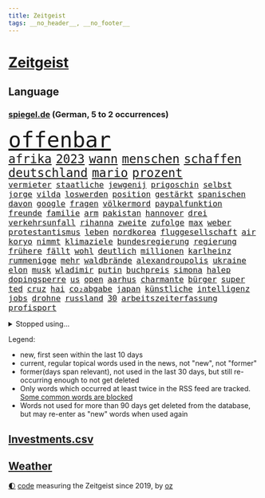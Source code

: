 ```yaml
---
title: Zeitgeist
tags: __no_header__, __no_footer__
---
```


# [Zeitgeist](https://oliz.io/zeitgeist/)

## Language

<h3><a href="https://www.spiegel.de" target="_blank">spiegel.de</a> (German, 5 to 2 occurrences)</h3>
<p style="font-family:monospace">
<span style="font-size:32pt"><a href="news_links.html#offenbar" class="current">offenbar</a></span>
<br>
<span style="font-size:18pt"><a href="news_links.html#afrika" class="current">afrika</a></span>
<span style="font-size:18pt"><a href="news_links.html#2023" class="current">2023</a></span>
<span style="font-size:18pt"><a href="news_links.html#wann" class="current">wann</a></span>
<span style="font-size:18pt"><a href="news_links.html#menschen" class="current">menschen</a></span>
<span style="font-size:18pt"><a href="news_links.html#schaffen" class="current">schaffen</a></span>
<span style="font-size:18pt"><a href="news_links.html#deutschland" class="current">deutschland</a></span>
<span style="font-size:18pt"><a href="news_links.html#mario" class="current">mario</a></span>
<span style="font-size:18pt"><a href="news_links.html#prozent" class="current">prozent</a></span>
<br>
<span style="font-size:12pt"><a href="news_links.html#vermieter" class="current">vermieter</a></span>
<span style="font-size:12pt"><a href="news_links.html#staatliche" class="current">staatliche</a></span>
<span style="font-size:12pt"><a href="news_links.html#jewgenij" class="current">jewgenij</a></span>
<span style="font-size:12pt"><a href="news_links.html#prigoschin" class="current">prigoschin</a></span>
<span style="font-size:12pt"><a href="news_links.html#selbst" class="current">selbst</a></span>
<span style="font-size:12pt"><a href="news_links.html#jorge" class="new">jorge</a></span>
<span style="font-size:12pt"><a href="news_links.html#vilda" class="new">vilda</a></span>
<span style="font-size:12pt"><a href="news_links.html#loswerden" class="current">loswerden</a></span>
<span style="font-size:12pt"><a href="news_links.html#position" class="current">position</a></span>
<span style="font-size:12pt"><a href="news_links.html#gestärkt" class="current">gestärkt</a></span>
<span style="font-size:12pt"><a href="news_links.html#spanischen" class="current">spanischen</a></span>
<span style="font-size:12pt"><a href="news_links.html#davon" class="current">davon</a></span>
<span style="font-size:12pt"><a href="news_links.html#google" class="current">google</a></span>
<span style="font-size:12pt"><a href="news_links.html#fragen" class="current">fragen</a></span>
<span style="font-size:12pt"><a href="news_links.html#völkermord" class="current">völkermord</a></span>
<span style="font-size:12pt"><a href="news_links.html#paypalfunktion" class="new">paypalfunktion</a></span>
<span style="font-size:12pt"><a href="news_links.html#freunde" class="current">freunde</a></span>
<span style="font-size:12pt"><a href="news_links.html#familie" class="current">familie</a></span>
<span style="font-size:12pt"><a href="news_links.html#arm" class="current">arm</a></span>
<span style="font-size:12pt"><a href="news_links.html#pakistan" class="current">pakistan</a></span>
<span style="font-size:12pt"><a href="news_links.html#hannover" class="current">hannover</a></span>
<span style="font-size:12pt"><a href="news_links.html#drei" class="current">drei</a></span>
<span style="font-size:12pt"><a href="news_links.html#verkehrsunfall" class="current">verkehrsunfall</a></span>
<span style="font-size:12pt"><a href="news_links.html#rihanna" class="new">rihanna</a></span>
<span style="font-size:12pt"><a href="news_links.html#zweite" class="current">zweite</a></span>
<span style="font-size:12pt"><a href="news_links.html#zufolge" class="current">zufolge</a></span>
<span style="font-size:12pt"><a href="news_links.html#max" class="current">max</a></span>
<span style="font-size:12pt"><a href="news_links.html#weber" class="current">weber</a></span>
<span style="font-size:12pt"><a href="news_links.html#protestantismus" class="new">protestantismus</a></span>
<span style="font-size:12pt"><a href="news_links.html#leben" class="current">leben</a></span>
<span style="font-size:12pt"><a href="news_links.html#nordkorea" class="current">nordkorea</a></span>
<span style="font-size:12pt"><a href="news_links.html#fluggesellschaft" class="current">fluggesellschaft</a></span>
<span style="font-size:12pt"><a href="news_links.html#air" class="current">air</a></span>
<span style="font-size:12pt"><a href="news_links.html#koryo" class="new">koryo</a></span>
<span style="font-size:12pt"><a href="news_links.html#nimmt" class="current">nimmt</a></span>
<span style="font-size:12pt"><a href="news_links.html#klimaziele" class="current">klimaziele</a></span>
<span style="font-size:12pt"><a href="news_links.html#bundesregierung" class="current">bundesregierung</a></span>
<span style="font-size:12pt"><a href="news_links.html#regierung" class="current">regierung</a></span>
<span style="font-size:12pt"><a href="news_links.html#frühere" class="current">frühere</a></span>
<span style="font-size:12pt"><a href="news_links.html#fällt" class="current">fällt</a></span>
<span style="font-size:12pt"><a href="news_links.html#wohl" class="current">wohl</a></span>
<span style="font-size:12pt"><a href="news_links.html#deutlich" class="current">deutlich</a></span>
<span style="font-size:12pt"><a href="news_links.html#millionen" class="current">millionen</a></span>
<span style="font-size:12pt"><a href="news_links.html#karlheinz" class="current">karlheinz</a></span>
<span style="font-size:12pt"><a href="news_links.html#rummenigge" class="current">rummenigge</a></span>
<span style="font-size:12pt"><a href="news_links.html#mehr" class="current">mehr</a></span>
<span style="font-size:12pt"><a href="news_links.html#waldbrände" class="current">waldbrände</a></span>
<span style="font-size:12pt"><a href="news_links.html#alexandroupolis" class="new">alexandroupolis</a></span>
<span style="font-size:12pt"><a href="news_links.html#ukraine" class="current">ukraine</a></span>
<span style="font-size:12pt"><a href="news_links.html#elon" class="current">elon</a></span>
<span style="font-size:12pt"><a href="news_links.html#musk" class="current">musk</a></span>
<span style="font-size:12pt"><a href="news_links.html#wladimir" class="current">wladimir</a></span>
<span style="font-size:12pt"><a href="news_links.html#putin" class="current">putin</a></span>
<span style="font-size:12pt"><a href="news_links.html#buchpreis" class="new">buchpreis</a></span>
<span style="font-size:12pt"><a href="news_links.html#simona" class="new">simona</a></span>
<span style="font-size:12pt"><a href="news_links.html#halep" class="new">halep</a></span>
<span style="font-size:12pt"><a href="news_links.html#dopingsperre" class="new">dopingsperre</a></span>
<span style="font-size:12pt"><a href="news_links.html#us" class="current">us</a></span>
<span style="font-size:12pt"><a href="news_links.html#open" class="current">open</a></span>
<span style="font-size:12pt"><a href="news_links.html#aarhus" class="current">aarhus</a></span>
<span style="font-size:12pt"><a href="news_links.html#charmante" class="new">charmante</a></span>
<span style="font-size:12pt"><a href="news_links.html#bürger" class="current">bürger</a></span>
<span style="font-size:12pt"><a href="news_links.html#super" class="current">super</a></span>
<span style="font-size:12pt"><a href="news_links.html#ted" class="current">ted</a></span>
<span style="font-size:12pt"><a href="news_links.html#cruz" class="current">cruz</a></span>
<span style="font-size:12pt"><a href="news_links.html#hai" class="new">hai</a></span>
<span style="font-size:12pt"><a href="news_links.html#co₂abgabe" class="new">co₂abgabe</a></span>
<span style="font-size:12pt"><a href="news_links.html#japan" class="current">japan</a></span>
<span style="font-size:12pt"><a href="news_links.html#künstliche" class="current">künstliche</a></span>
<span style="font-size:12pt"><a href="news_links.html#intelligenz" class="current">intelligenz</a></span>
<span style="font-size:12pt"><a href="news_links.html#jobs" class="current">jobs</a></span>
<span style="font-size:12pt"><a href="news_links.html#drohne" class="current">drohne</a></span>
<span style="font-size:12pt"><a href="news_links.html#russland" class="current">russland</a></span>
<span style="font-size:12pt"><a href="news_links.html#30" class="current">30</a></span>
<span style="font-size:12pt"><a href="news_links.html#arbeitszeiterfassung" class="new">arbeitszeiterfassung</a></span>
<span style="font-size:12pt"><a href="news_links.html#profisport" class="new">profisport</a></span>
</p>
<details>
<summary>Stopped using...</summary>
<p class="former" style="font-size:12pt">
erfahrung(1035) historiker(1035) schatten(1034) hervor(1033) mitunter(1033) prüfung(1033) wünschen(1033) überwinden(1033) erdoğan(1032) fort(1032) freien(1032) geholfen(1032) registriert(1032) schlag(1032) aufgefordert(1031) coronakrise(1031) einzelne(1031) rasant(1031) wirtschaftsminister(1031) ard(1030) einwohner(1030) flüge(1030) gründer(1030) heftig(1030) humanitäre(1030) schwangerschaft(1030) sicherheitskräfte(1030) steuer(1030) usregierung(1030) überlebte(1030) altes(1029) hieß(1029) investoren(1029) kliniken(1029) recep(1029) tayyip(1029) verurteilte(1029) abstimmen(1028) bestellt(1028) diesel(1028) erteilt(1028) scheinen(1028) serie(1028) solidarität(1028) verschieben(1028) zuschauer(1028) armut(1027) bundesländer(1027) deutlichen(1027) fließt(1027) freiburg(1027) protestiert(1027) streitkräfte(1027) taylor(1027) wofür(1027) arsenal(1026) berichte(1026) csu(1026) geboten(1026) geheimnis(1026) kapitän(1026) landtag(1026) trainieren(1026) vermutet(1026) bundesländern(1025) ersetzen(1025) geeinigt(1025) is(1025) johnson(1025) kontrollieren(1025) künftige(1025) mediziner(1025) passen(1025) angeblichen(1024) entscheidend(1024) getrennt(1024) belgien(1023) minderheit(1023) umsatz(1023) abgehört(1022) beschwerden(1022) kaputt(1022) schiedsrichter(1022) strengere(1022) verändern(1022) widerspruch(1022) hintergründe(1021) i(1021) kleines(1021) heil(1020) hubertus(1020) zusammenhang(1020) fragt(1019) menschenleben(1019) triumph(1019) erfunden(1018) punkten(1018) störung(1018) tatverdächtigen(1018) davor(1017) meist(1017) porsche(1016) schritte(1016) tragödie(1016) brite(1015) hielten(1015) mercedes(1015) präsidentin(1015) pünktlich(1015) schwierige(1015) stadion(1015) haushalte(1013) drittel(1012) kommende(1012) provokation(1012) auftrag(1011) handel(1011) wunder(1011) genauso(1008) gold(1008) regelung(1008) samstagmorgen(1008) vorgegangen(1008) pfund(1007) steffen(1006) top(1006) entschuldigung(1004) monats(1004) syrer(1002) eigenes(1000) unzufrieden(1000) bundesverfassungsgericht(999) ministerien(999) landet(998) schock(996) kassieren(993) abhängig(992) staatlichen(990) aufgabe(989) afrikas(988) georg(988) gerieten(986) annäherung(984) grüner(978) konzert(977) ära(977) sammeln(974) marine(969) cdu/csu(966) einfache(962) coronaimpfung(957) leiter(949) wetterdienst(941) cent(926) langjährige(921) anfeindungen(901) zusammenbruch(892) demnächst(888) autobahnen(886) lahm(865) angebote(849) 250(843) interessen(834) volk(773) mächtigen(746) sichtbar(744) gremium(735) beeinträchtigt(723) erhofft(716) energiepreise(708) funktionen(705) zeitungsbericht(701) harris(698) hoffenheim(698) illegaler(697) universität(696) preiserhöhungen(694) 73(691) erreichte(684) nfl(677) vorfeld(677) einigt(669) rauswurf(665) demo(664) fachkräfte(664) siebten(663) station(663) abschreckung(661) bettina(661) gewachsen(650) verständigt(650) verteidiger(643) größtem(642) 41(641) härte(633) stadtteil(633) tödlichem(629) kürzer(627) pech(620) schienen(620) historischer(614) diskussionen(610) angekündigte(605) zustimmung(598) pink(597) oligarchen(595) 87(592) bat(583) genehmigt(581) inhalte(575) spielern(563) pekings(556) vergleichsweise(552) bürgerkrieg(550) fremd(549) fehlverhalten(546) klingen(544) einheiten(543) flughäfen(536) geplanter(529) vereinigung(528) jennifer(523) 19jährige(521) nukleare(511) töchter(508) profitierte(507) söhne(505) zugegeben(499) patrick(498) günstige(493) messerattacke(491) koch(490) hochrangige(489) natobeitritt(485) ausstieg(480) packenden(476) schwarzes(475) weichen(475) schwerverletzte(474) humor(473) diplomat(471) vermisster(464) versöhnung(458) gäbe(457) export(453) verhängnis(453) trocken(452) dinner(445) lustig(445) prinzessin(443) konzerte(442) zunahme(442) erleichtert(441) sinne(441) besitzt(440) konkurrenten(433) tierschützer(427) umwelthilfe(427) bedarf(426) irgendwann(424) empfehlungen(423) galten(421) inmitten(418) neuseelands(414) prompt(411) standards(410) valley(409) risiken(408) attraktiver(407) geste(402) einleiten(395) versorgen(395) braun(394) bundeskartellamt(394) kontroversen(393) usrepublikaner(388) verbrauch(387) berlinneukölln(386) starkwatzinger(384) solches(383) fpö(381) verstanden(379) ähnlichen(378) freispruch(376) aussteigen(375) subventionen(373) nachhaltigkeit(370) diana(365) bildband(363) vereinbarten(361) bürgergeld(360) disney(358) spitzen(357) 63(351) strenge(348) schickte(344) marken(343) herunter(342) anfangs(341) verstöße(340) missverständnis(338) töne(337) biografie(336) nackt(335) verbündeter(330) finnen(329) freigegeben(329) zutritt(329) kontroverse(326) gratis(325) fortschritt(324) gewaltsam(323) salihamidžić(322) beton(321) finanzministerium(319) rückblick(316) vaters(314) astronauten(313) scheinbar(313) vereinbarung(312) verstorbene(311) einsamkeit(307) irland(307) erzeugerpreise(303) gerecht(303) vizepräsidentin(300) lakers(299) härtesten(296) verhelfen(295) bnd(294) großeinsatz(294) kommissar(294) forschung(290) cyberangriff(281) absolviert(280) taucher(280) beworfen(277) erreichbar(276) steuert(276) autorinnen(275) gestohlenen(274) umfassende(274) zulassen(274) verehrt(273) beantragen(271) eric(271) beratung(269) feuerte(266) metall(265) one(264) transportiert(264) überragt(261) wirtschaftliche(260) trotzen(256) renner(254) finanzaufsicht(253) 14jähriger(252) abbauen(252) benedikt(251) wegfallen(248) amtsgericht(247) überzeugen(247) 56(246) euphorie(245) angriffskrieges(244) bafin(242) technologien(242) gipfeltreffen(240) nachschub(240) vorverkauf(238) darm(237) kleinsten(237) check(235) gelsenkirchen(234) größeren(234) parkplatz(233) erwähnt(232) muster(232) trauern(232) besitzen(230) kulturkampf(229) wiener(229) hürde(227) exportieren(226) streitigkeiten(226) udo(226) einwanderer(225) mühsam(224) renommierte(224) leblos(222) pionier(222) handelspartner(221) avatar(219) evg(219) unglaublich(219) salat(218) verkehrspolitik(218) gegründet(217) heimische(216) überflüssig(215) viertagewoche(214) satellitenbild(213) thailands(213) verbote(213) redaktion(212) verdreifacht(212) vorstand(212) umstrittener(211) hinkt(210) vorfälle(210) zufällig(210) hoffentlich(209) reederei(209) guardian(207) meiste(207) halbinsel(206) staatsgebiet(206) dieb(205) oldtimer(205) einträge(203) batic(202) bibel(202) botschafterin(202) komplizierten(202) leitmayr(202) temperatur(202) 69(201) eiltempo(201) meditation(200) flugverkehr(198) gedenken(197) jason(196) veröffentlichten(194) event(193) heiligen(193) freier(192) abnehmen(191) rivale(190) aufgearbeitet(189) büßen(189) springer(189) verdächtigt(189) schritten(188) verwenden(188) aufklären(187) abheben(186) gleiche(186) steigert(186) bergab(185) office(185) bohlen(184) aufbruch(183) bremst(183) läufer(182) theoretisch(182) wiederzufinden(182) vernetzt(181) gegenstand(180) gesetzlichen(180) kennzeichnung(180) akt(178) kläger(178) nötigung(178) sätze(178) achtsamkeit(177) dfl(177) auszeit(176) schweres(176) beantwortet(175) bundesweiten(175) partnern(175) thorsten(175) hasan(174) selfie(174) vorwurfs(174) ambitionen(173) brokstedt(173) dienen(173) köpfe(173) ibrahim(172) tarifverhandlungen(172) wagnersöldnern(171) delikte(167) wölfe(166) anpassen(165) elch(165) nordwesten(165) trier(165) lieferte(164) willkür(164) petersen(163) 1998(162) amtskollege(162) ausgewiesen(161) diesjährigen(160) fraglich(160) stärkt(160) bewertung(158) detail(157) posse(157) abschiebung(156) felder(156) hundekot(156) on(156) buchstaben(155) parade(155) ham(154) verlegen(154) arbeitskampf(153) berlinmitte(153) kehren(153) ss(153) territorium(151) zoos(151) ehrgeizige(150) notwehr(150) passend(150) meeresspiegel(149) atomwaffen(148) wänden(148) elite(147) laune(147) scheibe(146) worklifebalance(146) ankommen(145) derer(145) wang(145) yi(145) begeben(144) flutkatastrophe(144) handelte(144) ostdeutschen(144) festland(143) königsetappe(143) römisches(143) kardashian(142) ulrike(141) optionen(140) qualifying(140) vermissen(139) menschenrechtsorganisation(138) griechische(137) hof(137) mecklenburgvorpommerns(137) erholen(136) jesse(136) hausbesitzer(135) therapiesitzung(135) umsetzen(135) aufwendige(134) bezieht(134) 900(133) goldschatz(133) smart(133) vereinte(133) dna(132) gekonnt(132) hauptrolle(132) radsport(132) bestehende(131) erschaffen(131) erzbischof(131) wettrennen(131) 800000(130) parlamentarische(130) angelegenheit(129) herausgabe(129) eingeklemmt(128) portal(128) rohstoff(128) kartellamt(127) niederländischer(127) sackgasse(127) sprengungen(127) honduras(126) geflüchtet(125) säen(125) arbeitskräfte(124) hakenkreuze(124) marseille(124) nordrheinwestfälischen(124) exparteichef(123) riskieren(123) großvater(122) heutige(122) torjägerin(122) überflutungen(122) behindern(121) mails(121) gedulden(120) robin(120) bundestags(119) lebensgefährliche(118) nils(118) brachten(117) getrennte(116) lebenden(116) moore(116) heißem(114) umsetzbar(114) ausbilder(113) beziehen(113) fallengelassen(113) produkt(113) vertagt(113) inneren(112) abzuschaffen(111) chinapolitik(111) kleinflugzeug(111) filmte(110) stadtplaner(110) verlesen(110) eilantrag(109) empfinden(109) prozessen(109) vorausgesetzt(108) senden(107) erdogan(106) gendersprache(106) kontern(106) mittendrin(105) prekären(105) spielten(105) hannah(104) hoeneß(104) reue(104) konrad(103) münchens(102) reisepass(101) tanken(101) erwartete(100) kennedy(100) bürgerkriegs(99) justizministerium(98) turin(98) schamlos(97) dnatest(96) ausgehen(95) erdbeeren(95) karamursa(95) bauwerk(94) läuferin(94) straßenverkehr(94) zuneigung(94) 180(93) früchte(93) horror(93) rad(93) christie(92) court(92) großrazzia(92) kiunternehmen(92) medikament(92) abi(91) vorsorglich(91) abgeschlossene(90) girl(90) innovation(90) mischen(90) sony(90) tvansprache(90) uboot(90) löwe(89) meistverkauften(89) zelebrieren(89) betrügerbande(88) bewahrt(88) meilenstein(88) mühe(88) forces(87) formuliert(87) gebucht(87) rapid(87) schufascore(87) support(87) ausgang(86) bestandteil(86) bestzeit(86) erlangen(86) erläutert(86) h(86) radikalisierung(86) spektakulär(86) uli(86) umkrempeln(86) vorletzten(86) bandenmitglieder(85) diebstahl(85) ding(85) kühler(85) serien(85) sudanesischen(85) disput(84) gänswein(84) polizeiinspekteur(84) privatsekretär(84) spielabbruch(84) that(84) xvi(84) islamistischer(83) kinofilm(83) prozesstag(83) zehntel(83) zoll(83) call(82) duty(82) etablierten(82) feministinnen(82) herzustellen(82) lehrt(82) passendes(82) rice(82) skeptiker(82) stöhnen(82) wahrnehmen(82) weltruhm(82) 83(81) ada(81) einschüchtern(81) eliten(81) falschparker(81) heilige(81) market(81) meistgesuchten(81) schirach(81) tegernsee(81) überschwemmen(81) überspringen(81) ausrücken(80) germain(80) großvaters(80) hamm(80) heimtückischen(80) mägen(80) rekordsumme(80) spohr(80) versprecher(80) fahrradfahrer(79) massenprotesten(79) saint(79) vilnius(79) 260(78) fiebertraum(78) herum(78) judith(78) menschengruppe(78) scheinheilige(78) triumphieren(78) wählern(78) zurückfallen(78) 21jährigen(77) byd(77) gegenschlag(77) landesarbeitsgericht(77) radprofis(77) sabotageverdacht(77) scharfer(77) vollkommen(77) filmbranche(76) gosens(76) landtagswahlen(76) meistertrainer(76) packendes(76) verrücktes(76) anhieb(75) imam(75) polnisches(75) rückeroberung(75) sommers(75) tragik(75) filmstudios(74) ios(74) sheffield(74) störten(74) 70jährige(73) abgelichtet(73) arbeitsministerium(73) frankfurts(73) gesellschaftlichen(73) militäranalyst(73) spaziergänger(73) strömten(73) zeitfahren(73) absurd(72) meisterfeier(72) mls(72) traditionen(72) zwischendurch(72) bundeshaushalt(71) gerichtsverhandlung(71) gestritten(71) minimieren(71) schiefgehen(71) sparkassen(71) gewollt(70) heilen(70) heinzchristian(70) mangelware(70) vice(70) anfrage(69) chaotischen(69) gründerin(69) plate(69) taktik(69) thyssenkrupp(69) umfassender(69) absichtlichen(68) akteure(68) alben(68) befassen(68) bekennt(68) marktanteil(68) mitregieren(68) passwort(68) verlockend(68) einstufung(67) erinnerten(67) ethnischen(67) laute(67) light(67) rezeptfreie(67) vielfachen(67) sonderbeauftragten(66) stopfen(66) swift(66) umweltverschmutzung(66) dämpft(65) frederik(65) gerichtssaal(65) gesang(65) gunst(65) lifestyle(65) steigender(65) umgebaut(65) establishment(64) mangelnder(64) sechzigerjahren(64) verweigerung(64) à(64) activision(63) blizzard(63) kissinger(63) leeds(63) leonie(63) wahlwiederholung(63) beckenbauer(62) cool(62) einzusetzen(62) gerücht(62) imageschaden(62) jugendorganisationen(62) staatsfernsehen(62) vorletzte(62) wahrscheinlicher(62) allgegenwärtig(61) bafög(61) ballermann(61) lachen(61) lustige(61) richtlinie(61) soldatinnen(61) staatsanwälte(61) streaming(61) dramatik(60) gegenmittel(60) herkunft(60) interessenkonflikten(60) plön(60) reagan(60) ronald(60) saudische(60) shell(60) ungestüm(60) versorgungskrise(60) drastische(59) krimbrücke(59) spargelernte(59) südlich(59) verpackungsmüll(59) zugänglichen(59) exkollegen(58) getreidedeal(58) heat(58) kalkuliert(58) matteo(58) münchentatort(58) schröders(58) grenzübertritt(57) kassenärztlichen(57) unausgegoren(57) verunglimpft(57) hakte(56) leichtigkeit(56) mysteriöse(56) narben(56) 2006(55) dürr(55) gesamtsieg(55) heimischer(55) schub(55) blockierte(54) bundesministerien(54) erfundene(54) schießerei(54) sozialhilfeempfänger(54) tennisolympiasieger(54) verstrickungen(54) jedermann(53) playoffaus(53) 77(52) bestimmtes(52) brilliert(52) erlangte(52) ghazi(52) inferno(52) römer(52) tonnenweise(52) aufgetreten(51) deutschsprachige(51) hausfrauen(51) abenteuer(50) atombombe(50) kette(50) privater(50) rabattschlacht(50) ressorts(50) unionsfraktionsmanager(50) vorsitzender(50) zulasten(50) 78(49) gelaufen(49) preist(49) schwan(49) abgeschoben(48) erklimmen(48) geburtstagsgesellschaft(48) tribüne(48) zwanzig(48) kiboom(47) missstände(47) mondlandung(47) sanieren(47) studios(47) unmögliche(47) untersuchungskommission(47) urteile(47) überprüft(47) coronaapp(46) dfbpokalfinale(46) farke(46) fernwärme(46) kapazität(46) konzerten(46) lebensunterhalt(46) papstes(46) wirtschaftsforscher(46) überresten(46) eroberte(45) freizügigkeit(45) geringerer(45) hüften(45) jelena(45) schwerin(45) auswärtigen(44) dunkelziffer(44) fünfmal(44) romane(44) sätzen(44) cessna(43) forschungsministerin(43) fäuste(43) jannik(43) luxemburg(43) protestierende(43) sinner(43) ankündigungen(42) drückt(42) geheimdokumenten(42) geht’s(42) kosovarische(42) totschlag(42) verwaltungsrat(42) zwischenfall(42) albin(41) bezahlte(41) kurti(41) melle(41) rammsteinkonzert(41) tunis(41) ultrarechte(41) vertraut(41) vox(41) wirecard(41) zuliebe(41) innern(40) lagern(40) pauschalreisen(40) versammlung(40) 4700(39) abends(39) korallen(39) nordamerikanischen(39) schnappt(39) singlecharts(39) stonehenge(39) zugspitze(39) beach(38) bundeswirtschaftsministerium(38) liv(38) reparatur(38) unters(38) überfluteten(38) aryna(37) belarussin(37) olympiastadion(37) sabalenka(37) toskana(37) tschechin(37) unterhalb(37) ölkonzerne(37) 16jährigen(36) gino(36) landwirten(36) mäder(36) progressiv(36) regenbogenflaggen(36) schweigt(36) turnierstart(36) vorne(36) überfüllte(36) milliardenschweren(35) asylrecht(34) exprofi(34) flüchtlingsboot(34) freistaat(34) geparkte(34) lärmen(34) populistischer(34) schlichten(34) vielfalt(34) enger(33) eroberten(33) juliwoche(33) katamaran(33) munitionsdepot(33) werkelt(33) ausgeschöpft(32) declan(32) erodieren(32) flüchtlingskatastrophe(32) kzhäftlinge(32) nationaltorhüter(32) tumulte(32) flüchtlingen(31) fortsetzt(31) now(31) smartwatches(31) sommerloch(31) speak(31) widerlegt(31) artgenossen(30) berauscht(30) diebesbande(30) huldigt(30) kupferhersteller(30) trikots(30) verholfen(30) viertelmillion(30) 1971(29) abgerufen(29) buhlen(29) chinastrategie(29) hangar(29) preisanstieg(29) stellenabbau(29) aufzusetzen(28) pass(28) saßen(28) sicherheitsdebatte(28) allgemeine(27) beschränkungen(27) brennendes(27) bundestagswahl(27) dreitägige(27) elton(27) jane(27) locker(27) natogipfel(27) sauer(27) seitenhieb(27) versenkt(27) zehntausend(27) gelb(26) pandora(26) urin(26) wertet(26) abhängigkeiten(25) achterbahn(25) emre(25) freibädern(25) hetzt(25) indirekt(25) irlands(25) marsch(25) playstation(25) rsfmiliz(25) sanktionsliste(25) verunsicherung(25) brandenburgs(24) freizeit(24) inselgruppe(24) wettbewerber(24) ataman(23) ausziehen(23) blue(23) ferda(23) ferngesteuerte(23) handgelenk(23) krumbiegel(23) leuchtet(23) planschen(23) radwege(23) schlüsselfigur(23) senats(23) supermärkte(23) vorjahre(23) bunte(22) diskriminierung(22) fertiger(22) flüchtlingskrise(22) freiwasserschwimmer(22) psychologische(22) radweg(22) weitverbreitet(22) wimbledon(22) benötigten(21) eigenlob(21) korans(21) topfahrer(21) verbrennung(21) vermittelt(21) wagnerkämpfer(21) wagnerrevolte(21) holten(20) modernes(20) wagneraufstand(20) wagnermeuterei(20) zäsur(20) annektierten(19) antidiskriminierungsbeauftragte(19) busse(19) datenlecks(19) dumme(19) lovebinde(19) rheinlandpfälzischen(19) wmtest(19) übereinstimmenden(19) überschwemmt(19) barker(18) bitteren(18) geil(18) kahl(18) kourtney(18) porträt(18) rekordhalter(18) travis(18) verkaufte(18) verkehrswende(18) angespült(17) belohnen(17) studienfinanzierung(17) 32000(16) afdhöhenflug(16) dehydrierung(16) glamour(16) neukunden(16) nördlich(16) zunutze(16) berufliche(15) fahrgast(15) gelbe(15) gleichheit(15) jasper(15) kirchen(15) philipsen(15) sprinter(15) streumunition(15) warmen(15) weltfußballer(15) entlaufene(14) gerichtsverfahren(14) jubelte(14) oberbefehlshaber(14) threads(14) twitterkonkurrent(14) weltbild(14) feuchte(13) hüther(13) komisch(13) maroden(13) massencrash(13) verwahrt(13) weltregionen(13) weltrekorde(13) edwin(12) froh(12) hintermänner(12) hirnblutung(12) meetings(12) raste(12) rattenfänger(12) sar(12) sofortige(12) torwartlegende(12) unzufriedenheit(12) verschreiben(12) archäologie(11) böschung(11) perfekter(11) showdown(11)
</p>
</details>
<p>Legend:
<ul>
<li><span class="new">new</span>, first seen within the last 10 days</li>
<li><span class="current">current</span>, regular topical words used in the news, not "new", not "former"</li>
<li><span class="former">former(days span relevant)</span>, not used in the last 30 days, but still re-occurring enough to not get deleted</li>
<li>Only words which occurred at least twice in the RSS feed are tracked. <a href="language/filters.py">Some common words are blocked</a></li>
<li>Words not used for more than 90 days get deleted from the database, but may re-enter as "new" words when used again</li>
</ul>
</p>

## [Investments](investments.html)[.csv](investments.csv)

## [Weather](weather.html)

<footer>
<a href="javascript:toggleTheme()" class="nav">🌓</a>
<a href="https://github.com/ooz/zeitgeist">code</a> measuring the Zeitgeist since 2019, by <a href="https://oliz.io">oz</a>
</footer>
